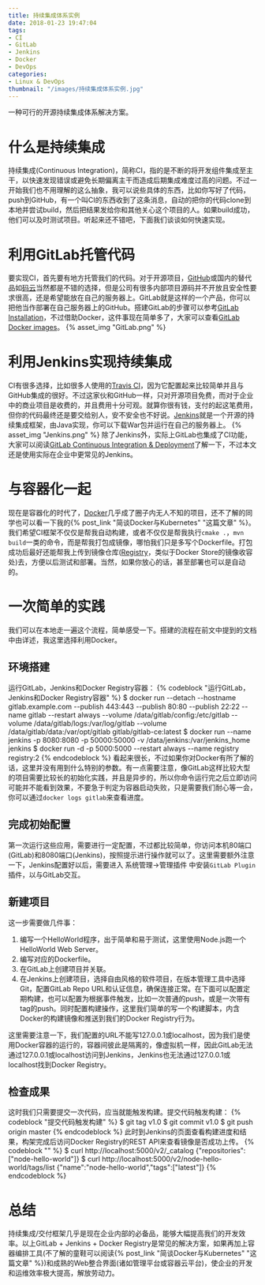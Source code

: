 ```yaml
---
title: 持续集成体系实例
date: 2018-01-23 19:47:04
tags:
- CI
- GitLab
- Jenkins
- Docker
- DevOps
categories:
- Linux & DevOps
thumbnail: "/images/持续集成体系实例.jpg"
---
```

一种可行的开源持续集成体系解决方案。

# 什么是持续集成
持续集成(Continuous Integration)，简称CI，指的是不断的将开发组件集成至主干，以快速发现错误或避免长期偏离主干而造成后期集成难度过高的问题。不过一开始我们也不用理解的这么抽象，我可以说些具体的东西，比如你写好了代码，push到GitHub，有一个叫CI的东西收到了这条消息，自动的把你的代码clone到本地并尝试build，然后把结果发给你和其他关心这个项目的人。如果build成功，他们可以及时测试项目。听起来还不错吧，下面我们谈谈如何快速实现。

# 利用GitLab托管代码
要实现CI，首先要有地方托管我们的代码。对于开源项目，[GitHub](https://github.com/)或国内的替代品如[码云](https://gitee.com/)当然都是不错的选择，但是公司有很多内部项目源码并不开放且安全性要求很高，还是希望能放在自己的服务器上。GitLab就是这样的一个产品，你可以把他当作部署在自己服务器上的GitHub。搭建GitLab的步骤可以参考[GitLab Installation](https://about.gitlab.com/installation/)，不过借助Docker，这件事现在简单多了，大家可以查看[GitLab Docker images](https://docs.gitlab.com/omnibus/docker/README.html)。
{% asset_img "GitLab.png" %}

# 利用Jenkins实现持续集成
CI有很多选择，比如很多人使用的[Travis CI](https://travis-ci.org/)，因为它配置起来比较简单并且与GitHub集成的很好。不过这家伙和GitHub一样，只对开源项目免费，而对于企业中的商业项目是收费的，并且费用十分可观。就算你很有钱，支付的起这笔费用，但你的代码最终还是要交给别人，安不安全也不好说。[Jenkins](https://jenkins.io/)就是一个开源的持续集成框架，由Java实现，你可以下载War包并运行在自己的服务器上。
{% asset_img "Jenkins.png" %}
除了Jenkins外，实际上GitLab也集成了CI功能，大家可以阅读[GitLab Continuous Integration & Deployment](https://about.gitlab.com/features/gitlab-ci-cd/)了解一下，不过本文还是使用实际在企业中更常见的Jenkins。

# 与容器化一起
现在是容器化的时代了，[Docker](https://www.docker.com/)几乎成了圈子内无人不知的项目，还不了解的同学也可以看一下我的{% post_link "简谈Docker与Kubernetes" "这篇文章" %}。我们希望CI框架不仅仅是帮我自动构建，或者不仅仅是帮我执行`cmake .`，`mvn build`一类的命令，而是帮我打包成镜像，哪怕我们只是多写个Dockerfile。打包成功后最好还能帮我上传到镜像仓库([Registry](https://docs.docker.com/registry/)，类似于Docker Store的镜像收容处)去，方便以后测试和部署。当然，如果你放心的话，甚至部署也可以是自动的。

# 一次简单的实践
我们可以在本地走一遍这个流程，简单感受一下。搭建的流程在前文中提到的文档中由详述，我这里选择利用Docker。

## 环境搭建
运行GitLab，Jenkins和Docker Registry容器：
{% codeblock "运行GitLab，Jenkins和Docker Registry容器" %}
$ docker run --detach --hostname gitlab.example.com --publish 443:443 --publish 80:80 --publish 22:22 --name gitlab --restart always --volume /data/gitlab/config:/etc/gitlab --volume /data/gitlab/logs:/var/log/gitlab --volume /data/gitlab/data:/var/opt/gitlab gitlab/gitlab-ce:latest
$ docker run --name jenkins -p 8080:8080 -p 50000:50000 -v /data/jenkins:/var/jenkins_home jenkins
$ docker run -d -p 5000:5000 --restart always --name registry registry:2
{% endcodeblock %}
看起来很长，不过如果你对Docker有所了解的话，这里并没有用到什么特别的参数。有一点需要注意，像GitLab这样比较大型的项目需要比较长的初始化实践，并且是异步的，所以你命令运行完之后立即访问可能并不能看到效果，不要急于判定为容器启动失败，只是需要我们耐心等一会，你可以通过`docker logs gitlab`来查看进度。

## 完成初始配置
第一次运行这些应用，需要进行一定配置，不过都比较简单，你访问本机80端口(GitLab)和8080端口(Jenkins)，按照提示进行操作就可以了。这里需要额外注意一下，Jenkins配置好以后，需要进入 系统管理->管理插件 中安装`GitLab Plugin`插件，以与GitLab交互。

## 新建项目
这一步需要做几件事：
1. 编写一个HelloWorld程序，出于简单和易于测试，这里使用Node.js跑一个HelloWorld Web Server。
2. 编写对应的Dockerfile。
3. 在GitLab上创建项目并关联。
4. 在Jenkins上创建项目，选择自由风格的软件项目，在版本管理工具中选择Git，配置GitLab Repo URL和认证信息，确保连接正常。在下面可以配置定期构建，也可以配置为根据事件触发，比如一次普通的push，或是一次带有tag的push。同时配置构建操作，这里我们简单的写一个构建脚本，内含Docker的构建镜像和推送到我们的Docker Registry行为。

这里需要注意一下，我们配置的URL不能写127.0.0.1或localhost，因为我们是使用Docker容器的运行的，容器间彼此是隔离的，像虚拟机一样，因此GitLab无法通过127.0.0.1或localhost访问到Jenkins，Jenkins也无法通过127.0.0.1或localhost找到Docker Registry。

## 检查成果
这时我们只需要提交一次代码，应当就能触发构建。提交代码触发构建：
{% codeblock "提交代码触发构建" %}
$ git tag v1.0
$ git commit v1.0
$ git push origin master
{% endcodeblock %}
此时到Jenkins的页面查看构建进度和结果，构架完成后访问Docker Registry的REST API来查看镜像是否成功上传。
{% codeblock "" %}
$ curl http://localhost:5000/v2/_catalog
{"repositories":["node-hello-world"]}
$ curl http://localhost:5000/v2/node-hello-world/tags/list
{"name":"node-hello-world","tags":["latest"]}
{% endcodeblock %}

# 总结
持续集成/交付框架几乎是现在企业内部的必备品，能够大幅提高我们的开发效率。以上GitLab + Jenkins + Docker Registry是常见的解决方案，如果再加上容器编排工具(不了解的童鞋可以阅读{% post_link "简谈Docker与Kubernetes" "这篇文章" %})和成熟的Web整合界面(诸如管理平台或容器云平台)，使企业的开发和运维效率极大提高，解放劳动力。
